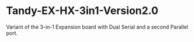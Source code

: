 # Tandy-EX-HX-3in1-Version2.0
 Variant of the 3-in-1 Expansion board with Dual Serial and a second Parallel port.
